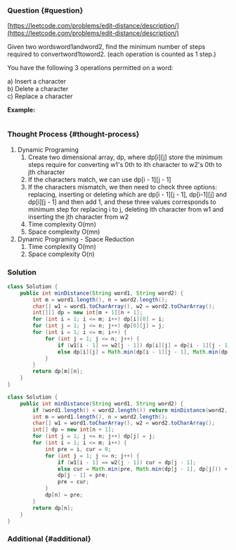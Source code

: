 ### Question {#question}

[https://leetcode.com/problems/edit-distance/description/](https://leetcode.com/problems/edit-distance/description/)

Given two wordsword1andword2, find the minimum number of steps required to convertword1toword2. \(each operation is counted as 1 step.\)

You have the following 3 operations permitted on a word:

a\) Insert a character  
b\) Delete a character  
c\) Replace a character

**Example:**

```

```

### Thought Process {#thought-process}

1. Dynamic Programing
   1. Create two dimensional array, dp, where dp\[i\]\[j\] store the minimum steps require for converting w1's 0th to ith character to w2's 0th to jth character
   2. If the characters match, we can use dp\[i - 1\]\[j - 1\]
   3. If the characters mismatch, we then need to check three options: replacing, inserting or deleting which are dp\[i - 1\]\[j - 1\], dp\[i-1\]\[j\] and dp\[i\]\[j - 1\] and then add 1, and these three values corresponds to minimum step for replacing i to j, deleting ith character from w1 and inserting the jth character from w2
   4. Time complexity O\(mn\)
   5. Space complexity O\(mn\)
2. Dynamic Programing - Space Reduction
   1. Time complexity O\(mn\)
   2. Space complexity O\(n\)

### Solution

```java
class Solution {
    public int minDistance(String word1, String word2) {
		int m = word1.length(), n = word2.length();
        char[] w1 = word1.toCharArray(), w2 = word2.toCharArray();
        int[][] dp = new int[m + 1][n + 1];
        for (int i = 1; i <= m; i++) dp[i][0] = i;
        for (int j = 1; j <= n; j++) dp[0][j] = j;
        for (int i = 1; i <= m; i++) {
            for (int j = 1; j <= n; j++) {
                if (w1[i - 1] == w2[j - 1]) dp[i][j] = dp[i - 1][j - 1];
                else dp[i][j] = Math.min(dp[i - 1][j - 1], Math.min(dp[i -1][j], dp[i][j - 1])) + 1;
            }
        }
        return dp[m][n];
    }
}
```

```java
class Solution {
    public int minDistance(String word1, String word2) {
        if (word1.length() < word2.length()) return minDistance(word2, word1);
        int m = word1.length(), n = word2.length();
        char[] w1 = word1.toCharArray(), w2 = word2.toCharArray();
        int[] dp = new int[n + 1];
        for (int j = 1; j <= n; j++) dp[j] = j;
        for (int i = 1; i <= m; i++) {
            int pre = i, cur = 0;
            for (int j = 1; j <= n; j++) {
                if (w1[i - 1] == w2[j - 1]) cur = dp[j - 1];
                else cur = Math.min(pre, Math.min(dp[j - 1], dp[j])) + 1;
                dp[j - 1] = pre;
                pre = cur;
            }
            dp[n] = pre;
        }
        return dp[n];
    }
}
```

### Additional {#additional}



